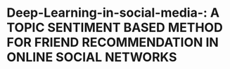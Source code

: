 # Deep-Learning-in-social-media-: A TOPIC SENTIMENT BASED METHOD FOR FRIEND RECOMMENDATION IN ONLINE SOCIAL NETWORKS 
